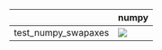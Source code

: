 |                     | numpy                                                                                                                                                                              |
|:--------------------|:-----------------------------------------------------------------------------------------------------------------------------------------------------------------------------------|
| test_numpy_swapaxes | <a href="https://github.com/unifyai/ivy/actions/runs/3728734852/jobs/6323997666" rel="noopener noreferrer" target="_blank"><img src=https://img.shields.io/badge/-failure-red></a> |